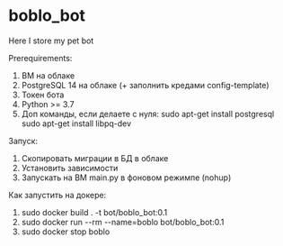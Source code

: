 # boblo_bot
Here I store my pet bot

Prerequirements:
1. ВМ на облаке
2. PostgreSQL 14 на облаке (+ заполнить кредами config-template)
3. Токен бота
4. Python >= 3.7
5. Доп команды, если делаете с нуля:
sudo apt-get install postgresql
sudo apt-get install libpq-dev

Запуск:
1. Скопировать миграции в БД в облаке
2. Установить зависимости
3. Запускать на ВМ main.py в фоновом режимпе (nohup)

Как запустить на докере:
1. sudo docker build . -t bot/boblo_bot:0.1
3. sudo docker run --rm --name=boblo bot/boblo_bot:0.1
4. sudo docker stop boblo
